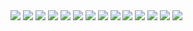 <img src="./images/슬라이드1.JPG">
<img src="./images/슬라이드2.JPG">
<img src="./images/슬라이드3.JPG">
<img src="./images/슬라이드4.JPG">
<img src="./images/슬라이드5.JPG">
<img src="./images/슬라이드6.JPG">
<img src="./images/슬라이드7.JPG">
<img src="./images/슬라이드8.JPG">
<img src="./images/슬라이드9.JPG">
<img src="./images/슬라이드10.JPG">
<img src="./images/슬라이드11.JPG">
<img src="./images/슬라이드12.JPG">
<img src="./images/슬라이드13.JPG">
<img src="./images/슬라이드14.JPG">
